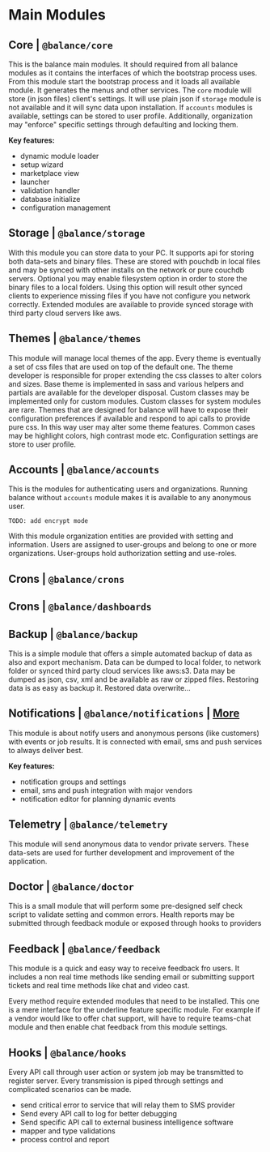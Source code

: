 # Main Modules

## Core | `@balance/core`

This is the balance main modules. It should required from all balance modules as it contains the interfaces of which the bootstrap process uses. From this module start the bootstrap process and it loads all available module. It generates the menus and other services. The `core` module will store (in json files) client's settings. It will use plain json if `storage` module is not available and it will sync data upon installation. If `accounts` modules is available, settings can be stored to user profile. Additionally, organization may "enforce" specific settings through defaulting and locking them.

**Key features:**

- dynamic module loader
- setup wizard
- marketplace view
- launcher
- validation handler
- database initialize
- configuration management

## Storage | `@balance/storage`

With this module you can store data to your PC. It supports api for storing both data-sets and binary files. These are stored with pouchdb in local files and may be synced with other installs on the network or pure couchdb servers. Optional you may enable filesystem option in order to store the binary files to a local folders. Using this option will result other synced clients to experience missing files if you have not configure you network correctly. Extended modules are available to provide synced storage with third party cloud servers like aws.

## Themes | `@balance/themes`

This module will manage local themes of the app. Every theme is eventually a set of css files that are used on top of the default one. The theme developer is responsible for proper extending the css classes to alter colors and sizes. Base theme is implemented in sass and various helpers and partials are available for the developer disposal. Custom classes may be implemented only for custom modules. Custom classes for system modules are rare. Themes that are designed for balance will have to expose their configuration preferences if available and respond to api calls to provide pure css. In this way user may alter some theme features. Common cases may be highlight colors, high contrast mode etc. Configuration settings are store to user profile.

## Accounts | `@balance/accounts`

This is the modules for authenticating users and organizations. Running balance without `accounts` module makes it is available to any anonymous user.

    TODO: add encrypt mode

With this module organization entities are provided with setting and information. Users are assigned to user-groups and belong to one or more organizations. User-groups hold authorization setting and use-roles.

## Crons | `@balance/crons`

## Crons | `@balance/dashboards`

## Backup | `@balance/backup`

This is a simple module that offers a simple automated backup of data as also and export mechanism. Data can be dumped to local folder, to network folder or synced third party cloud services like aws:s3. Data may be dumped as json, csv, xml and be available as raw or zipped files. Restoring data is as easy as backup it. Restored data overwrite...

## Notifications | `@balance/notifications` | [More](notifications/README.md)

This module is about notify users and anonymous persons (like customers) with events or job results. It is connected with email, sms and push services to always deliver best.

**Key features:**

- notification groups and settings
- email, sms and push integration with major vendors
- notification editor for planning dynamic events

## Telemetry | `@balance/telemetry`

This module will send anonymous data to vendor private servers. These data-sets are used for further development and improvement of the application.

## Doctor | `@balance/doctor`

This is a small module that will perform some pre-designed self check script to validate setting and common errors. Health reports may be submitted through feedback module or exposed through hooks to providers

## Feedback | `@balance/feedback`

This module is a quick and easy way to receive feedback fro users. It includes a non real time methods like sending email or submitting support tickets and real time methods like chat and video cast.

Every method require extended modules that need to be installed. This one is a mere interface for the underline feature specific module. For example if a vendor would like to offer chat support, will have to require teams-chat module and then enable chat feedback from this module settings.

## Hooks | `@balance/hooks`

Every API call through user action or system job may be transmitted to register server. Every transmission is piped through settings and complicated scenarios can be made.

- send critical error to service that will relay them to SMS provider
- Send every API call to log for better debugging
- Send specific API call to external business intelligence software
- mapper and type validations
- process control and report
